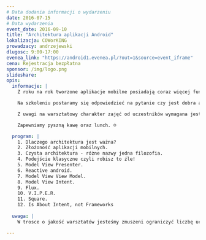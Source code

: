 ```yaml
---
# Data dodania informacji o wydarzeniu
date: 2016-07-15
# Data wydarzenia
event_date: 2016-09-10
title: "Architektura aplikacji Android"
lokalizacja: COWorKING
prowadzacy: andrzejewski
dlugosc: 9:00-17:00
evenea_link: "https://android1.evenea.pl/?out=1&source=event_iframe"
cena: Rejestracja bezpłatna
sponsor: /img/logo.png
slideshare:
opis:
  informacje: |
    Z roku na rok tworzone aplikacje mobilne posiadają coraz więcej funkcjonalności i stają się coraz bardziej złożone. Zaczynają przypominać tradycyjne aplikacje z własną warstwą prezentacji, utrwalania i logiki biznesowej. Wszyscy doświadczeni programiści Android wiedzą jak trudno nad tą złożonością zapanować tak, aby rozwiązanie, które powstanie było skalowalne i łatwe w utrzymaniu. Zaniedbanie podstawowych zasad takich jak separacja i dobry podział odpowiedzialności prowadzi do sytuacji, w których dalszy rozwój aplikacji staje się bardzo kosztowny, a niekiedy niemożliwy. Dlatego tak ważne jest, aby od samego początku dbać o poprawną architekturę. 

    Na szkoleniu postaramy się odpowiedzieć na pytanie czy jest dobra architektura, porównamy najbardziej popularne podejścia i pokażemy praktyczne przykłady ich zastosowania. 

    Z uwagi na warsztatowy charakter zajęć od uczestników wymagana jest podstawowa znajomość platformy Android. Wskazane jest przyniesienie własnego sprzętu - zrobimy wiele praktycznych przykładów. 

    Zapewniamy pyszną kawę oraz lunch. ☺

  program: |
    1. Dlaczego architektura jest ważna?
    2. Złożoność aplikacji mobilnych.
    3. Czysta architektura - różne nazwy jedna filozofia.
    4. Podejście klasyczne czyli robisz to źle!
    5. Model View Presenter.
    6. Reactive android.
    7. Model View View Model.
    8. Model View Intent.
    9. Flux.
    10. V.I.P.E.R.
    11. Square.
    12. Is About Intent, not Frameworks
  
  uwaga: |
    W trosce o jakość warsztatów jesteśmy zmuszeni ograniczyć liczbę uczestników. **Kwalifikacja odbywa się na podstawie odpowiedzi udzielonych w formularzu zgłoszeniowym oraz - w dalszym kroku - kolejności zgłoszeń.** Potwierdzenie udziału w warsztatach wraz z instrukcją przygotowania środowiska otrzymasz najpóźniej na 7 dni przed planowaną datą wydarzenia.

---
```

